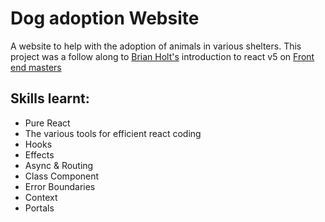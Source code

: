 # Dog adoption Website
A website to help with the adoption of animals in various shelters. 
This project was a follow along to <a href='https://github.com/btholt'>Brian Holt's</a> introduction to react v5 on <a href='https://frontendmasters.com/'>Front end masters</a>

## Skills learnt:
* Pure React
* The various tools for efficient react coding
* Hooks 
* Effects
* Async & Routing
* Class Component
* Error Boundaries
* Context
* Portals
